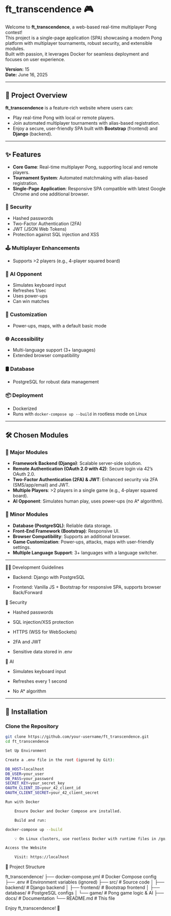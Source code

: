 # ft_transcendence 🎮

Welcome to **ft_transcendence**, a web-based real-time multiplayer Pong contest!  
This project is a single-page application (SPA) showcasing a modern Pong platform with multiplayer tournaments, robust security, and extensible modules.  
Built with passion, it leverages Docker for seamless deployment and focuses on user experience.  

**Version:** 15  
**Date:** June 16, 2025

---

## 📖 Project Overview

**ft_transcendence** is a feature-rich website where users can:

- Play real-time Pong with local or remote players.
- Join automated multiplayer tournaments with alias-based registration.
- Enjoy a secure, user-friendly SPA built with **Bootstrap** (frontend) and **Django** (backend).

---

## ✨ Features

- **Core Game**: Real-time multiplayer Pong, supporting local and remote players.
- **Tournament System**: Automated matchmaking with alias-based registration.
- **Single-Page Application**: Responsive SPA compatible with latest Google Chrome and one additional browser.

### 🔐 Security
- Hashed passwords
- Two-Factor Authentication (2FA)
- JWT (JSON Web Tokens)
- Protection against SQL injection and XSS

### 🕹️ Multiplayer Enhancements
- Supports >2 players (e.g., 4-player squared board)

### 🤖 AI Opponent
- Simulates keyboard input
- Refreshes 1/sec
- Uses power-ups
- Can win matches

### 🎨 Customization
- Power-ups, maps, with a default basic mode

### 🌐 Accessibility
- Multi-language support (3+ languages)
- Extended browser compatibility

### 🛢️ Database
- PostgreSQL for robust data management

### 📦 Deployment
- Dockerized
- Runs with `docker-compose up --build` in rootless mode on Linux

---

## 🛠️ Chosen Modules

### 🧩 Major Modules

- **Framework Backend (Django)**: Scalable server-side solution.
- **Remote Authentication (OAuth 2.0 with 42)**: Secure login via 42’s OAuth 2.0.
- **Two-Factor Authentication (2FA) & JWT**: Enhanced security via 2FA (SMS/app/email) and JWT.
- **Multiple Players**: >2 players in a single game (e.g., 4-player squared board).
- **AI Opponent**: Simulates human play, uses power-ups (no A* algorithm).

### 🧱 Minor Modules

- **Database (PostgreSQL)**: Reliable data storage.
- **Front-End Framework (Bootstrap)**: Responsive UI.
- **Browser Compatibility**: Supports an additional browser.
- **Game Customization**: Power-ups, attacks, maps with user-friendly settings.
- **Multiple Language Support**: 3+ languages with a language switcher.

---

🧑‍💻 Development Guidelines

- Backend: Django with PostgreSQL
    
- Frontend: Vanilla JS + Bootstrap for responsive SPA, supports browser Back/Forward

🔐 Security

- Hashed passwords

- SQL injection/XSS protection

- HTTPS (WSS for WebSockets)

- 2FA and JWT

- Sensitive data stored in .env

🧠 AI

- Simulates keyboard input

- Refreshes every 1 second

- No A* algorithm

---

## 🚀 Installation

### Clone the Repository
```bash
git clone https://github.com/your-username/ft_transcendence.git
cd ft_transcendence

Set Up Environment

Create a .env file in the root (ignored by Git):

DB_HOST=localhost
DB_USER=your_user
DB_PASS=your_password
SECRET_KEY=your_secret_key
OAUTH_CLIENT_ID=your_42_client_id
OAUTH_CLIENT_SECRET=your_42_client_secret

Run with Docker

    Ensure Docker and Docker Compose are installed.

    Build and run:

docker-compose up --build

    💡 On Linux clusters, use rootless Docker with runtime files in /goinfre or /sgoinfre.

Access the Website

    Visit: https://localhost

```
📂 Project Structure

ft_transcendence/
├── docker-compose.yml     # Docker Compose config
├── .env                   # Environment variables (ignored)
├── src/                   # Source code
│   ├── backend/           # Django backend
│   ├── frontend/          # Bootstrap frontend
│   ├── database/          # PostgreSQL configs
│   └── game/              # Pong game logic & AI
├── docs/                  # Documentation
└── README.md              # This file



Enjoy ft_transcendence! 🏓

